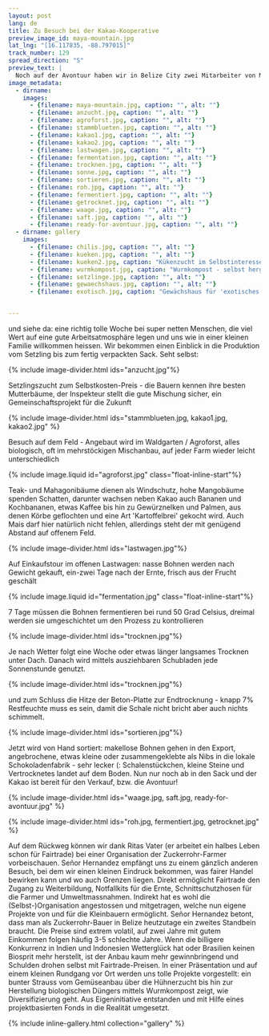```yaml
---
layout: post
lang: de
title: Zu Besuch bei der Kakao-Kooperative
preview_image_id: maya-mountain.jpg
lat_lng: "[16.117835, -88.797015]"
track_number: 129
spread_direction: "S"
preview_text: |
  Noch auf der Avontuur haben wir in Belize City zwei Mitarbeiter von Maya Mountain kennengelernt. Gemeinsam haben wir ihre Kakaosäcke verladen, ein paar Worte und die Telefonnummern getauscht. Ein ungewisser Kontakt, vielleicht können wir mal vorbeikommen..
image_metadata:
  - dirname:
    images:
      - {filename: maya-mountain.jpg, caption: "", alt: ""}
      - {filename: anzucht.jpg, caption: "", alt: ""}
      - {filename: agroforst.jpg, caption: "", alt: ""}
      - {filename: stammblueten.jpg, caption: "", alt: ""}
      - {filename: kakao1.jpg, caption: "", alt: ""}
      - {filename: kakao2.jpg, caption: "", alt: ""}
      - {filename: lastwagen.jpg, caption: "", alt: ""}
      - {filename: fermentation.jpg, caption: "", alt: ""}
      - {filename: trocknen.jpg, caption: "", alt: ""}
      - {filename: sonne.jpg, caption: "", alt: ""}
      - {filename: sortieren.jpg, caption: "", alt: ""}
      - {filename: roh.jpg, caption: "", alt: ""}
      - {filename: fermentiert.jpg, caption: "", alt: ""}
      - {filename: getrocknet.jpg, caption: "", alt: ""}
      - {filename: waage.jpg, caption: "", alt: ""}
      - {filename: saft.jpg, caption: "", alt: ""}
      - {filename: ready-for-avontuur.jpg, caption: "", alt: ""}
  - dirname: gallery
    images:
      - {filename: chilis.jpg, caption: "", alt: ""}
      - {filename: kueken.jpg, caption: "", alt: ""}
      - {filename: kueken2.jpg, caption: "Kükenzucht im Selbstinteresse der Genossenschafter", alt: ""}
      - {filename: wurmkompost.jpg, caption: "Wurmkompost - selbst hergestellter Bio-Dünger", alt: ""}
      - {filename: setzlinge.jpg, caption: "", alt: ""}
      - {filename: gewaechshaus.jpg, caption: "", alt: ""}
      - {filename: exotisch.jpg, caption: "Gewächshaus für 'exotisches Gemüse'", alt: ""}


---
```


und siehe da: eine richtig tolle Woche bei super netten Menschen, die viel Wert auf eine gute Arbeitsatmosphäre legen und uns wie in einer kleinen Familie willkommen heissen. Wir bekommen einen Einblick in die Produktion vom Setzling bis zum fertig verpackten Sack. Seht selbst: 

{% include image-divider.html ids="anzucht.jpg"%}

Setzlingszucht zum Selbstkosten-Preis - die Bauern kennen ihre besten Mutterbäume, der Inspekteur stellt die gute Mischung sicher, ein Gemeinschaftsprojekt für die Zukunft

{% include image-divider.html ids="stammblueten.jpg, kakao1.jpg, kakao2.jpg" %}

Besuch auf dem Feld - Angebaut wird im Waldgarten / Agroforst, alles biologisch, oft im mehrstöckigen Mischanbau, auf jeder Farm wieder leicht unterschiedlich 

{% include image.liquid id="agroforst.jpg" class="float-inline-start"%}

Teak- und Mahagonibäume dienen als Windschutz, hohe Mangobäume spenden Schatten, darunter wachsen neben Kakao auch Bananen und Kochbananen, etwas Kaffee bis hin zu Gewürznelken und Palmen, aus denen Körbe geflochten und eine Art 'Kartoffelbrei' gekocht wird. Auch Mais darf hier natürlich nicht fehlen, allerdings steht der mit genügend Abstand auf offenem Feld.

<div class="float-clear"></div>


{% include image-divider.html ids="lastwagen.jpg"%}

Auf Einkaufstour im offenen Lastwagen: nasse Bohnen werden nach Gewicht gekauft, ein-zwei Tage nach der Ernte, frisch aus der Frucht geschält

{% include image.liquid id="fermentation.jpg" class="float-inline-start"%}

7 Tage müssen die Bohnen fermentieren bei rund 50 Grad Celsius, dreimal werden sie umgeschichtet um den Prozess zu kontrollieren 

<div class="float-clear"></div>

{% include image-divider.html ids="trocknen.jpg"%}

Je nach Wetter folgt eine Woche oder etwas länger langsames Trocknen unter Dach. Danach wird mittels ausziehbaren Schubladen jede Sonnenstunde genutzt. 

{% include image-divider.html ids="trocknen.jpg"%}

und zum Schluss die Hitze der Beton-Platte zur Endtrocknung - knapp 7% Restfeuchte muss es sein, damit die Schale nicht bricht aber auch nichts schimmelt. 

{% include image-divider.html ids="sortieren.jpg"%}

Jetzt wird von Hand sortiert: makellose Bohnen gehen in den Export, angebrochene, etwas kleine oder zusammengeklebte als Nibs in die lokale Schokoladenfabrik - sehr lecker (:
Schalenstückchen, kleine Steine und Vertrocknetes landet auf dem Boden. Nun nur noch ab in den Sack und der Kakao ist bereit für den Verkauf, bzw. die Avontuur!

{% include image-divider.html ids="waage.jpg, saft.jpg, ready-for-avontuur.jpg" %}

{% include image-divider.html ids="roh.jpg, fermentiert.jpg, getrocknet.jpg" %}

Auf dem Rückweg können wir dank Ritas Vater (er arbeitet ein halbes Leben schon für Fairtrade) bei einer Organisation der Zuckerrohr-Farmer vorbeischauen. Señor Hernandez empfängt uns zu einem gänzlich anderen Besuch, bei dem wir einen kleinen Eindruck bekommen, was fairer Handel bewirken kann und wo auch Grenzen liegen. Direkt ermöglicht Fairtrade den Zugang zu Weiterbildung, Notfallkits für die Ernte, Schnittschutzhosen für die Farmer und Umweltmassnahmen. Indirekt hat es wohl die (Selbst-)Organisation angestossen und mitgetragen, welche nun eigene Projekte von und für die Kleinbauern ermöglicht. Señor Hernandez betont, dass man als Zuckerrohr-Bauer in Belize heutzutage ein zweites Standbein braucht. Die Preise sind extrem volatil, auf zwei Jahre mit gutem Einkommen folgen häufig 3-5 schlechte Jahre. Wenn die billigere Konkurrenz in Indien und Indonesien Wetterglück hat oder Brasilien keinen Biosprit mehr herstellt, ist der Anbau kaum mehr gewinnbringend und Schulden drohen selbst mit Fairtrade-Preisen. In einer Präsentation und auf einem kleinen Rundgang vor Ort werden uns tolle Projekte vorgestellt: ein bunter Strauss vom Gemüseanbau über die Hühnerzucht bis hin zur Herstellung biologischen Düngers mittels Wurmkompost zeigt, wie Diversifizierung geht. Aus Eigeninitiative entstanden und mit Hilfe eines projektbasierten Fonds in die Realität umgesetzt.

{% include inline-gallery.html collection="gallery" %}